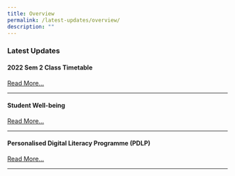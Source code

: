 ```yaml
---
title: Overview
permalink: /latest-updates/overview/
description: ""
---
```


### Latest Updates

#### 2022 Sem 2 Class Timetable

[Read More...](https://staging.d1wp5xkpm2dbnc.amplifyapp.com/latest-updates/2022-sem2-class-timetable/)

* * *

#### Student Well-being

[Read More...](https://staging.d1wp5xkpm2dbnc.amplifyapp.com/co-curriculum/student-well-being/overview/)

* * *

#### Personalised Digital Literacy Programme (PDLP)

[Read More...](https://staging.d1wp5xkpm2dbnc.amplifyapp.com/parents/personalised-digital-literacy/overview/)

* * *